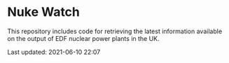 # Nuke Watch

This repository includes code for retrieving the latest information available on the output of EDF nuclear power plants in the UK.

Last updated: 2021-06-10 22:07